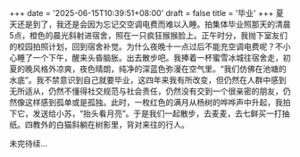 +++
date = '2025-06-15T10:39:51+08:00'
draft = false
title = '毕业'
+++
夏天还是到了，我还是会因为忘记交空调电费而难以入睡。拍集体毕业照那天的清晨5点，橙色的晨光斜射进宿舍，照在一只疯狂猴猴脸上。正午时分，我抛下室友们的校园拍照计划，回到宿舍补觉。为什么夜晚十一点过后不能充空调电费呢？不小心睡了一个下午，醒来头昏脑胀。出去散步吧。我捧着一杯蜜雪冰城往宿舍走，初夏的晚风格外凉爽，夜色晴朗，纯净的深蓝色弥漫在空气里。“我们仿佛在池塘的水底”。我不禁意识到自己就要毕业，这四年来我有所改变，但仍然在人群中感到无所适从，仍然不懂得社交规范与社会责任，仍然没有交到一个很亲密的朋友，仍然像这样感到孤单或是孤独。此时，一枚红色的满月从杨树的哗哗声中升起，我拍下它，发送给小苏，“抬头看月亮”。于是我们一起散步，去麦麦，去七鲜买一打抽纸。四教外的白猫斜躺在树影里，背对来往的行人。

未完待续...
